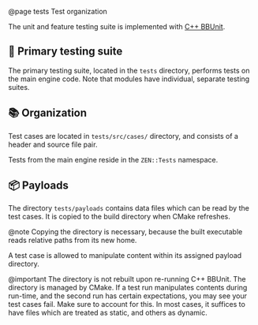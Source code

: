 @page tests Test organization

The unit and feature testing suite is implemented with [C++ BBUnit](https://github.com/markhj/cpp-bbunit).

## 📘 Primary testing suite

The primary testing suite, located in the ``tests`` directory, performs tests on the main engine code.
Note that modules have individual, separate testing suites.

## 📚 Organization

Test cases are located in ``tests/src/cases/`` directory, and consists of a header and source file pair.

Tests from the main engine reside in the ``ZEN::Tests`` namespace.

## 📦 Payloads

The directory ``tests/payloads`` contains data files which can be read by the
test cases. It is copied to the build directory when CMake refreshes.

@note Copying the directory is necessary, because the built executable
reads relative paths from its new home.

A test case is allowed to manipulate content within its assigned payload
directory.

@important The directory is not rebuilt upon re-running C++ BBUnit. The
directory is managed by CMake. If a test run manipulates contents during
run-time, and the second run has certain expectations, you may see your
test cases fail. Make sure to account for this. In most cases, it suffices
to have files which are treated as static, and others as dynamic.
